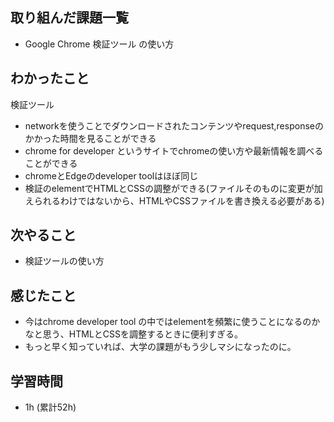 ## 取り組んだ課題一覧

- Google Chrome 検証ツール の使い方

## わかったこと
検証ツール
-  networkを使うことでダウンロードされたコンテンツやrequest,responseのかかった時間を見ることができる
- chrome for developer というサイトでchromeの使い方や最新情報を調べることができる
- chromeとEdgeのdeveloper toolはほぼ同じ
- 検証のelementでHTMLとCSSの調整ができる(ファイルそのものに変更が加えられるわけではないから、HTMLやCSSファイルを書き換える必要がある)
  
## 次やること
- 検証ツールの使い方

## 感じたこと
- 今はchrome developer tool の中ではelementを頻繁に使うことになるのかなと思う、HTMLとCSSを調整するときに便利すぎる。
- もっと早く知っていれば、大学の課題がもう少しマシになったのに。



## 学習時間 
- 1h (累計52h)
